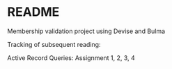 # README

Membership validation project using Devise and Bulma

Tracking of subsequent reading:

Active Record Queries:
Assignment 1, 2, 3, 4
